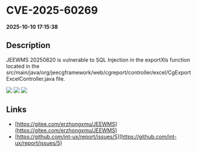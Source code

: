 # CVE-2025-60269

**2025-10-10 17:15:38**

## Description
JEEWMS 20250820 is vulnerable to SQL Injection in the exportXls function located in the src/main/java/org/jeecgframework/web/cgreport/controller/excel/CgExportExcelController.java file.

![](https://img.shields.io/static/v1?label=Score&message=9.4&color=red)
![](https://img.shields.io/static/v1?label=Severity&message=CRITICAL&color=red)
![](https://img.shields.io/static/v1?label=CWE&message=SQL&color=green)

## Links
- [https://gitee.com/erzhongxmu/JEEWMS](https://gitee.com/erzhongxmu/JEEWMS)
- [https://github.com/int-ux/report/issues/5](https://github.com/int-ux/report/issues/5)
